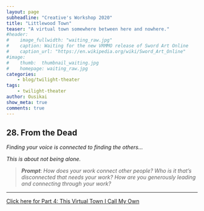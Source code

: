 ```yaml
---
layout: page
subheadline: "Creative's Workshop 2020"
title: "Littlewood Town"
teaser: "A virtual town somewhere between here and nowhere."
#header:
#    image_fullwidth: "waiting_raw.jpg"
#    caption: Waiting for the new VRMMO release of Sword Art Online
#    caption_url: "https://en.wikipedia.org/wiki/Sword_Art_Online"
#image:
#    thumb:  thumbnail_waiting.jpg
#    homepage: waiting_raw.jpg
categories:
    - blog/twilight-theater
tags:
    - twilight-theater
author: Ousikai
show_meta: true
comments: true
---
```

## 28. From the Dead
*Finding your voice is connected to finding the others…*

*This is about not being alone.*

> ***Prompt***: *How does your work connect other people? Who is it that’s disconnected that needs your work? How are you generously leading and connecting through your work?*

---

[Click here for Part 4: This Virtual Town I Call My Own]({{site.url}}{{site.baseurl}}/blog/perfecting-your-protagonist/the-wind-blows-over-me-part-4)